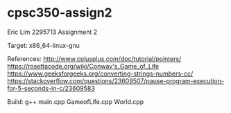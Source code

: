 # cpsc350-assign2

Eric Lim
2295713
Assignment 2

Target: x86_64-linux-gnu

References:
http://www.cplusplus.com/doc/tutorial/pointers/
https://rosettacode.org/wiki/Conway's_Game_of_Life
https://www.geeksforgeeks.org/converting-strings-numbers-cc/
https://stackoverflow.com/questions/23609507/pause-program-execution-for-5-seconds-in-c/23609583

Build:
g++ main.cpp GameofLife.cpp World.cpp
